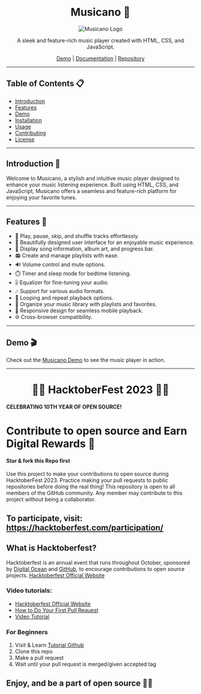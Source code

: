 <h1 align="center">Musicano 🎵</h1>

<p align="center">
  <img src="your-musicano-logo.png" alt="Musicano Logo">
</p>

<p align="center">
  A sleek and feature-rich music player created with HTML, CSS, and JavaScript.
</p>

<p align="center">
  <a href="https://your-musicano-demo-link.com">Demo</a> |
  <a href="https://your-musicano-documentation-link.com">Documentation</a> |
  <a href="https://github.com/your-username/Musicano">Repository</a>
</p>

---

## Table of Contents 📋

- [Introduction](#introduction)
- [Features](#features)
- [Demo](#demo)
- [Installation](#installation)
- [Usage](#usage)
- [Contributing](#contributing)
- [License](#license)

---

## Introduction 🚀

Welcome to Musicano, a stylish and intuitive music player designed to enhance your music listening experience. Built using HTML, CSS, and JavaScript, Musicano offers a seamless and feature-rich platform for enjoying your favorite tunes.

---

## Features 🎉

- 🎵 Play, pause, skip, and shuffle tracks effortlessly.
- 🎨 Beautifully designed user interface for an enjoyable music experience.
- 📃 Display song information, album art, and progress bar.
- 📻 Create and manage playlists with ease.
- 🔊 Volume control and mute options.
- ⏱️ Timer and sleep mode for bedtime listening.
- 🎚️ Equalizer for fine-tuning your audio.
- 🎶 Support for various audio formats.
- 🔄 Looping and repeat playback options.
- 📁 Organize your music library with playlists and favorites.
- 📱 Responsive design for seamless mobile playback.
- 🌐 Cross-browser compatibility.

---

## Demo 🎬

Check out the [Musicano Demo](https://your-musicano-demo-link.com) to see the music player in action.

---

<div align="center"> <h1> 💛🎯 HacktoberFest 2023 💛🎯 </h1> </div>

#### CELEBRATING 10TH YEAR OF OPEN SOURCE!
# Contribute to open source and Earn Digital Rewards 🚀
#### Star & fork this Repo first 

Use this project to make your contributions to open source during HacktoberFest 2023. Practice making your pull requests to public repositories before doing the real thing! 
This repository is open to all members of the GitHub community. Any member may contribute to this project without being a collaborator.


## To participate, visit: https://hacktoberfest.com/participation/
## What is Hacktoberfest?
Hacktoberfest is an annual event that runs throughout October, sponsored by [Digital Ocean](https://hacktoberfest.digitalocean.com/) and [GitHub](https://github.com/blog/2433-celebrate-open-source-this-october-with-hacktoberfest), to encourage contributions to open source projects.
[Hacktoberfest Official Website](https://hacktoberfest.com/)

### Video tutorials:
- [Hacktoberfest Official Website](https://hacktoberfest.com/)
- [How to Do Your First Pull Request](https://hacktoberfest.com/participation/#beginner-resources)
- [Video Tutorial](https://www.youtube.com/)

### For Beginners
1) Visit & Learn   [Tutorial Github](https://www.youtube.com/watch?v=RGOj5yH7evk)
2) Clone this repo
3) Make a pull request
4) Wait until your pull request is merged/given accepted tag

## Enjoy, and be a part of open source 🚀🥳


